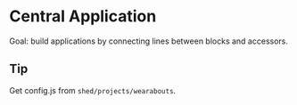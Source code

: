 Central Application
===================

Goal: build applications by connecting lines between blocks and accessors.

Tip
---

Get config.js from `shed/projects/wearabouts`.
